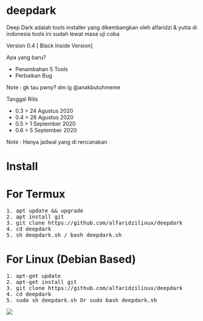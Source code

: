 # deepdark
Deep Dark adalah tools installer yang dikembangkan oleh alfaridzi &amp; yutta di indonesia tools ini sudah lewat masa uji coba

Version 0.4 [ Black Inside Version]

Apa yang baru?
- Penambahan 5 Tools
- Perbaikan Bug

Note : gk tau pwny? dm ig @anakbutuhmeme 

Tanggal Rilis

- 0.3 > 24 Agustus 2020
- 0.4 > 26 Agustus 2020
- 0.5 > 1 September 2020
- 0.6 > 5 September 2020

Note : Hanya jadwal yang di rencanakan


# Install

# For Termux
<pre>
1. apt update && upgrade
2. apt install git
3. git clone https://github.com/alfaridzilinux/deepdark
4. cd deepdark
5. sh deepdark.sh / bash deepdark.sh
</pre>

# For Linux (Debian Based)
<pre>
1. apt-get update 
2. apt-get install git
3. git clone https://github.com/alfaridzilinux/deepdark
4. cd deepdark
5. sudo sh deepdark.sh Or sudo bash deepdark.sh
</pre>


![](https://i.ibb.co/kJVsr77/Screenshot-20200826-141627.png)
